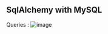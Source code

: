 ## SqlAlchemy with MySQL
Queries :
![image](https://github.com/satyamjaysawal/Generative_AI_Repo-Flask/assets/108862706/df0828c0-8827-45c2-a885-014fad623ea7)
